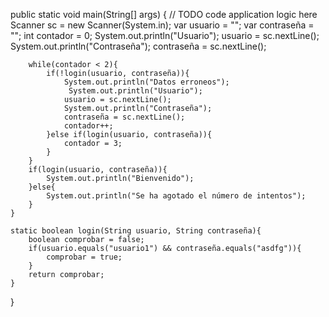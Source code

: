  public static void main(String[] args) {
        // TODO code application logic here
      Scanner sc = new Scanner(System.in);
        var usuario = "";
        var contraseña = "";
        int contador = 0;
        System.out.println("Usuario");
        usuario = sc.nextLine();
        System.out.println("Contraseña");
        contraseña = sc.nextLine();
        
        while(contador < 2){
            if(!login(usuario, contraseña)){
                System.out.println("Datos erroneos");
                 System.out.println("Usuario");
                usuario = sc.nextLine();
                System.out.println("Contraseña");
                contraseña = sc.nextLine();
                contador++;
            }else if(login(usuario, contraseña)){
                contador = 3;
            }
        }
        if(login(usuario, contraseña)){
            System.out.println("Bienvenido");
        }else{
            System.out.println("Se ha agotado el número de intentos");
        }
    }
    
    static boolean login(String usuario, String contraseña){
        boolean comprobar = false;
        if(usuario.equals("usuario1") && contraseña.equals("asdfg")){
            comprobar = true;
        }
        return comprobar;
    }
}
